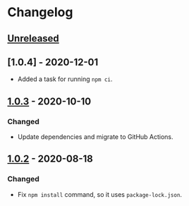 # Changelog

## [Unreleased]

## [1.0.4] - 2020-12-01
- Added a task for running `npm ci`.

## [1.0.3] - 2020-10-10
### Changed
- Update dependencies and migrate to GitHub Actions.

## [1.0.2] - 2020-08-18
### Changed
- Fix `npm install` command, so it uses `package-lock.json`.

[Unreleased]: https://github.com/coditory/gradle-webjar-plugin/compare/v1.0.3...HEAD
[1.0.3]: https://github.com/coditory/gradle-webjar-plugin/compare/v1.0.2...v1.0.3
[1.0.2]: https://github.com/coditory/gradle-webjar-plugin/compare/v1.0.1...v1.0.2

